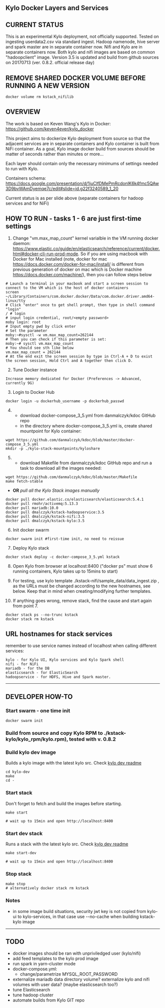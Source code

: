 ## Kylo Docker Layers and Services


## CURRENT STATUS
This is an experimental Kylo deployment, not officially supported.
Tested on ingesting userdata2.csv via standard ingest.
Hadoop namenode, hive server and spark master are in separate container now.
Nifi and Kylo are in separate containers now.
Both kylo and nifi images are based on common "hadoopclient" image.
Version 3.5 is updated and build from github sources on 20170713 (ver. 0.8.2. official release day) 

## REMOVE SHARED DOCKER VOLUME BEFORE RUNNING A NEW VERSION
```
docker volume rm kstack_nifilib
```

## OVERVIEW
The work is based on Keven Wang's Kylo in Docker: https://github.com/keven4ever/kylo_docker

This project aims to dockerize Kylo deployment from source so that the adjacent
services are in separate containers and Kylo container is built from NiFi container.
As a goal, Kylo image docker build from sources should be matter of seconds rather than minutes or more...

Each layer should contain only the necessary minimums of settings needed to run with Kylo.

Containers schema:
https://docs.google.com/presentation/d/1juClfDMePmRcdonlK6k4fmc5QAw3D9bvWAmDyemqe7c/edit#slide=id.g22f3240589_1_20

Current status is as per slide above (separate containers for hadoop services and for NiFi)

## HOW TO RUN - tasks 1 - 6 are just first-time settings
1. Change "vm.max_map_count" kernel varialble in the VM running docker daemon: https://www.elastic.co/guide/en/elasticsearch/reference/current/docker.html#docker-cli-run-prod-mode.
So if you are using macbook with Docker for Mac installed (note, docker for mac https://docs.docker.com/docker-for-mac/install/ is different from previous generation of docker on mac which is Docker machine https://docs.docker.com/machine/), then you can follow steps below
```
# Launch a terminal in your macbook and start a screen session to connect to the VM which is the host of docker containers
screen ~/Library/Containers/com.docker.docker/Data/com.docker.driver.amd64-linux/tty
# Click "enter" once to get shell prompt, then type in shell command "login"
/ # login
# input login credential, root/<empty password>
moby login: root
# Input empty pwd by click enter
# Set the parameter
moby:~#sysctl -w vm.max_map_count=262144
# Then you can check if this parameter is set:
moby:~# sysctl vm.max_map_count
# You should see sth like below
vm.max_map_count = 262144
# At the end exit the screen session by type in Ctrl-A + D to exist the screen session, Hold Ctrl and A together then click D.
```
2. Tune Docker instance
```
Increase memory dedicated for Docker (Preferences -> Advanced, currently 9G)
```
3. Login to Docker Hub
```
docker login -u dockerhub_username -p dockerhub_passwd
```
4. * download docker-compose_3_5.yml from danmalczyk/kdoc GitHub repo
   * in the directory where docker-compose_3_5.yml is, create shared mountpoint for Kylo container:
```
wget https://github.com/danmalczyk/kdoc/blob/master/docker-compose_3_5.yml
mkdir -p ./kylo-stack-mountpoints/kyloshare
```

5. * download Makefile from danmalczyk/kdoc GitHub repo and run a task to download all the images needed:
```
wget https://github.com/danmalczyk/kdoc/blob/master/Makefile
make fetch-stable
```

   * __OR__ *pull all the Kylo Stack images manually*
```
docker pull docker.elastic.co/elasticsearch/elasticsearch:5.4.1
docker pull rmohr/activemq:5.13.3
docker pull mariadb:10.0
docker pull dmalczyk/kstack-hadoopservice:3.5
docker pull dmalczyk/kstack-nifi:3.5
docker pull dmalczyk/kstack-kylo:3.5
```
6. Init docker swarm
```
docker swarm init #first-time init, no need to reissue
```

7. Deploy Kylo stack
```
docker stack deploy -c docker-compose_3_5.yml kstack
```

8. Open Kylo from browser at localhost:8400 ("docker ps" must show 6 running containers, Kylo takes up to 15mins to start)

9. For testing, use kylo template ./kstack-nifi/sample_data/data_ingest.zip , as the URLs must be changed according to the new hostnames, see below. Keep that in mind when creating/modifying further templates.

10. If anything goes wrong, remove stack, find the cause and start again from point 7.
```
docker stack ps --no-trunc kstack
docker stack rm kstack
```

## URL hostnames for stack services
remember to use service names instead of localhost when calling different services:
```
kylo - for Kylo UI, Kylo services and Kylo Spark shell
nifi - for NiFi
mariadb - for the DB
elasticsearch - for ElasticSearch
hadoopservice - for HDFS, Hive and Spark master.
```
---

## DEVELOPER HOW-TO

### Start swarm - one time init
```
docker swarm init
```

### Build from source and copy Kylo RPM to ./kstack-kylo/kylo_rpm/kylo.rpm), tested with v. 0.8.2

### Build kylo dev image
Builds a kylo image with the latest kylo src. Check [kylo dev readme](kstack-kylo-dev/README.md)

```
cd kylo-dev
make
cd -
```

### Start stack
Don't forget to fetch and build the images before starting.

```
make start

# wait up to 15min and open http://localhost:8400
```

### Start dev stack
Runs a stack with the latest kylo src. Check [kylo dev readme](kstack-kylo-dev/README.md)

```
make start-dev

# wait up to 15min and open http://localhost:8400
```

### Stop stack
```
make stop
# alternatively docker stack rm kstack
```

### Notes
- in some image build situations, security jwt key is not copied from kylo-ui to kylo-services, in that case use --no-cache when building kstack-kylo image

---

## TODO
- docker images should be ran with unpriviledged user (kylo/nifi)
- add feed templates to the kylo prod image
- run spark in yarn-cluster mode
- docker-compose.yml:
    - change/parametrize MYSQL_ROOT_PASSWORD
- externalize mariadb data directory volume? externalize kylo and nifi volumes with user data? (maybe elasticsearch too?)
- tune Elasticsearch
- tune hadoop cluster
- automate builds from Kylo GIT repo
